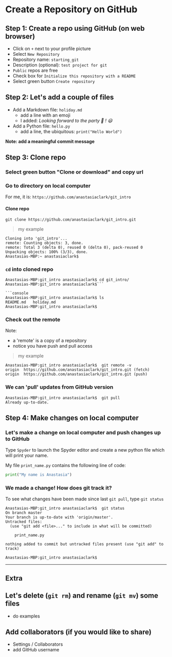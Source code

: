 # Create a Repository on GitHub


## Step 1: Create a repo using GitHub (on web browser)
- Click on `+` next to your profile picture
- Select `New Repository`
- Repository name:  `starting_git`
- Description (optional):  `test project for git`
- `Public` repos are free
- Check box for `Initialize this repository with a README`
- Select green button `Create repository`

## Step 2:  Let's add a couple of files
- Add a Markdown file:  `holiday.md`
  - add a line with an emoji
  - I added:  _Looking forward to the party :pizza: ! :smiley:_
- Add a Python file:  `hello.py`
  - add a line, the ubiquitous:  `print("Hello World")`
  
**Note:  add a meaningful commit message**  

## Step 3:  Clone repo

### Select green button "Clone or download" and copy url

### Go to directory on local computer  
For me, it is: 
`https://github.com/anastasiaclark/git_intro`  

#### Clone repo
`git clone https://github.com/anastasiaclark/git_intro.git`  

>my example  
```console                                                            
Cloning into 'git_intro'...
remote: Counting objects: 3, done.
remote: Total 3 (delta 0), reused 0 (delta 0), pack-reused 0
Unpacking objects: 100% (3/3), done.
Anastasias-MBP:~ anastasiaclark$
```

### `cd` into cloned repo
```console
Anastasias-MBP:git_intro anastasiaclark$ cd git_intro/
Anastasias-MBP:git_intro anastasiaclark$```

```console
Anastasias-MBP:git_intro anastasiaclark$ ls 
README.md	holiday.md
Anastasias-MBP:git_intro anastasiaclark$ 
```

### Check out the remote
Note:  
- a 'remote' is a copy of a repository
- notice you have push and pull access  

>my example  
```console
Anastasias-MBP:git_intro anastasiaclark$  git remote -v
origin	https://github.com/anastasiaclark/git_intro.git (fetch)
origin	https://github.com/anastasiaclark/git_intro.git (push)
```

### We can 'pull' updates from GitHub version
```console
Anastasias-MBP:git_intro anastasiaclark$  git pull
Already up-to-date.
```

## Step 4:  Make changes on local computer 

### Let's make a change on local computer and push changes up to GitHub
Type `Spyder` to launch the Spyder editor and create a new python file which will print your name.  

My file `print_name.py` contains the following line of code:  
```python
print("My name is Anastasia")
```

### We made a change!  How does git track it?
To see what changes have been made since last `git pull`, type `git status`  
```console
Anastasias-MBP:git_intro anastasiaclark$  git status
On branch master
Your branch is up-to-date with 'origin/master'.
Untracked files:
  (use "git add <file>..." to include in what will be committed)

	print_name.py

nothing added to commit but untracked files present (use "git add" to track)

Anastasias-MBP:git_intro anastasiaclark$  
```
---

## Extra
## Let's delete (`git rm`) and rename (`git mv`) some files
- do examples
  
## Add collaborators (if you would like to share)

- Settings / Collaborators
- add GitHub username
